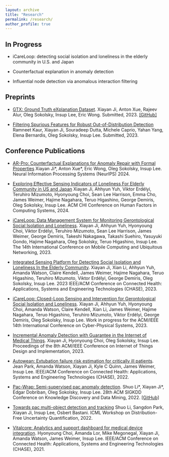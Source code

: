 ```yaml
---
layout: archive
title: "Research"
permalink: /research/
author_profile: true
---
```


## In Progress

* iCareLoop: detecting social isolation and loneliness in the elderly community in U.S. and Japan

* Counterfactual explanation in anomaly detection

* Influential node detection via anomalous interaction filtering




## Preprints

* [GTX: Ground Truth eXplanation Dataset](/files/papers/gtx.pdf).
Xiayan Ji, Anton Xue, Rajeev Alur, Oleg Sokolsky, Insup Lee, Eric Wong.
Submitted, 2023.
[[GitHub]](https://github.com/xjiae/HDDDS)

* [Filtering Spurious Features for Robust Out-of-Distribution Detection](https://arxiv.org/pdf/2302.11019.pdf)
Ramneet Kaur, Xiayan Ji, Souradeep Dutta, Michele Caprio, Yahan Yang, Elena Bernardis, Oleg Sokolsky, Insup Lee.
Submitted, 2023.

## Conference Publications

* [AR-Pro: Counterfactual Explanations for Anomaly Repair with Formal Properties](/files/papers/arpro.pdf)
Xiayan Ji\*, Anton Xue\*, Eric Wong, Oleg Sokolsky, Insup Lee.
Neural Information Processing Systems (NeurIPS) 2024.

* [Exploring Effective Sensing Indicators of Loneliness For Elderly Community in US and Japan](/files/papers/chiea.pdf)
Xiayan Ji, Ahhyun Yuh, Viktor Erdélyi, Teruhiro Mizumoto, Hyonyoung Choi, Sean Lee Harrison, Emma Cho, James Weimer, Hajime Nagahara, Teruo Higashino, George Demiris, Oleg Sokolsky, Insup Lee.
ACM CHI Conference on Human Factors in Computing Systems, 2024.

*  [iCareLoop: Data Management System for Monitoring Gerontological Social Isolation and Loneliness](/files/papers/icmu.pdf).
Xiayan Ji, Ahhyun Yuh, Hyonyoung Choi, Viktor Erdélyi, Teruhiro Mizumoto, Sean Lee Harrison, James Weimer, George Demiris, Takeshi Nakagawa, Takashi Suehiro, Yasuyuki Gondo, Hajime Nagahara, Oleg Sokolsky, Teruo Higashino, Insup Lee.
The 14th International Conference on Mobile Computing and Ubiquitous Networking, 2023.

* [Integrated Sensing Platform for Detecting Social Isolation and Loneliness In the Elderly Community](https://ieeexplore.ieee.org/stamp/stamp.jsp?arnumber=10183751).
Xiayan Ji, Xian Li, Ahhyun Yuh, Amanda Watson, Claire Kendell, James Weimer, Hajime Nagahara, Teruo Higashino, Teruhiro Mizumoto, Viktor Erdélyi, George Demiris, Oleg Sokolsky, Insup Lee.
2023 IEEE/ACM Conference on Connected Health: Applications, Systems and Engineering Technologies (CHASE), 2023.

* [iCareLoop: Closed-Loop Sensing and Intervention for Gerontological Social Isolation and Loneliness](https://dl.acm.org/doi/pdf/10.1145/3576841.3589632).
Xiayan Ji, Ahhyun Yuh, Hyonyoung Choi, Amanda Watson, Claire Kendell, Xian Li, James Weimer, Hajime Nagahara, Teruo Higashino, Teruhiro Mizumoto, Viktor Erdélyi, George Demiris, Oleg Sokolsky, Insup Lee.
Work in progress for the ACM/IEEE 14th International Conference on Cyber-Physical Systems, 2023.

* [Incremental Anomaly Detection with Guarantee in the Internet of Medical Things](https://dl.acm.org/doi/pdf/10.1145/3576842.3582374).
Xiayan Ji, Hyonyoung Choi, Oleg Sokolsky, Insup Lee.
Proceedings of the 8th ACM/IEEE Conference on Internet of Things Design and Implementation, 2023.

* [Autowean: Extubation failure risk estimation for critically ill patients](https://ieeexplore.ieee.org/stamp/stamp.jsp?arnumber=9983630).
Jean Park, Amanda Watson, Xiayan Ji, Kyle C Quinn, James Weimer, Insup Lee.
IEEE/ACM Conference on Connected Health: Applications, Systems and Engineering Technologies (CHASE), 2022.

* [Pac-Wrap: Semi-supervised pac anomaly detection](https://dl.acm.org/doi/pdf/10.1145/3534678.3539408).
Shuo Li\*, Xiayan Ji\*, Edgar Dobriban, Oleg Sokolsky, Insup Lee.
28th ACM SIGKDD Conference on Knowledge Discovery and Data Mining, 2022.
[[GitHub]](https://github.com/xjiae/PAC-Wrap)

* [Towards pac multi-object detection and tracking](https://arxiv.org/pdf/2204.07482.pdf)
Shuo Li, Sangdon Park, Xiayan Ji, Insup Lee, Osbert Bastani.
ICML Workshop on Distribution-Free Uncertainty Quantification, 2022.

* [Vitalcore: Analytics and support dashboard for medical device integration](https://ieeexplore.ieee.org/stamp/stamp.jsp?arnumber=9697934).
Hyonyoung Choi, Amanda Lor, Mike Megonegal, Xiayan Ji, Amanda Watson, James Weimer, Insup Lee.
 IEEE/ACM Conference on Connected Health: Applications, Systems and Engineering Technologies (CHASE), 2021.


